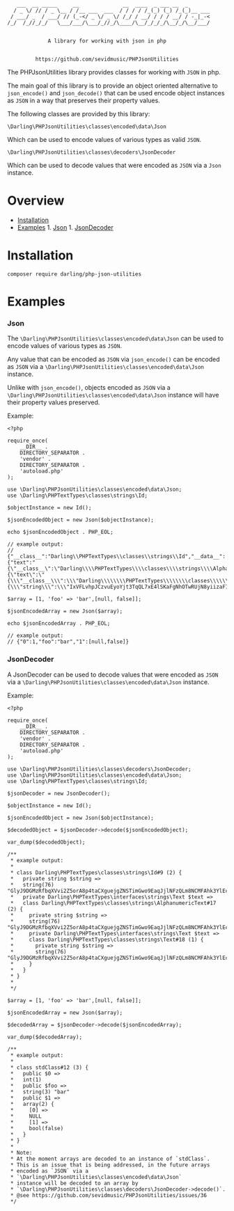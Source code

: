 ```
   ___  __ _____     __              __  ____  _ ___ __  _
  / _ \/ // / _ \__ / /__ ___  ___  / / / / /_(_) (_) /_(_)__ ___
 / ___/ _  / ___/ // (_-</ _ \/ _ \/ /_/ / __/ / / / __/ / -_|_-<
/_/  /_//_/_/   \___/___/\___/_//_/\____/\__/_/_/_/\__/_/\__/___/


             A library for working with json in php


         https://github.com/sevidmusic/PHPJsonUtilities
```

The PHPJsonUtilities library provides classes for working with
`JSON` in php.

The main goal of this library is to provide an object oriented
alternative to `json_encode()` and `json_decode()` that can be
used encode object instances as `JSON` in a way that preserves
their property values.

The following classes are provided by this library:

```
\Darling\PHPJsonUtilities\classes\encoded\data\Json

```
Which can be used to encode values of various types as valid `JSON`.

```
\Darling\PHPJsonUtilities\classes\decoders\JsonDecoder

```

Which can be used to decode values that were encoded as `JSON` via a
`Json` instance.

# Overview

- [Installation](#installation)
- [Examples](#examples)
      1. [Json](#json)
      1. [JsonDecoder](#jsondecoder)

# Installation

```
composer require darling/php-json-utilities

```

# Examples

### Json

The `\Darling\PHPJsonUtilities\classes\encoded\data\Json` can be used
to encode values of various types as `JSON`.

Any value that can be encoded as `JSON` via `json_encode()`
can be encoded as `JSON` via a
`\Darling\PHPJsonUtilities\classes\encoded\data\Json` instance.

Unlike with `json_encode()`, objects encoded as `JSON` via a
`\Darling\PHPJsonUtilities\classes\encoded\data\Json` instance
will have their property values preserved.

Example:

```
<?php

require_once(
    __DIR__ .
    DIRECTORY_SEPARATOR .
    'vendor' .
    DIRECTORY_SEPARATOR .
    'autoload.php'
);

use \Darling\PHPJsonUtilities\classes\encoded\data\Json;
use \Darling\PHPTextTypes\classes\strings\Id;

$objectInstance = new Id();

$jsonEncodedObject = new Json($objectInstance);

echo $jsonEncodedObject . PHP_EOL;

// example output:
// {"__class__":"Darling\\PHPTextTypes\\classes\\strings\\Id","__data__":{"text":"{\"__class__\":\"Darling\\\\PHPTextTypes\\\\classes\\\\strings\\\\AlphanumericText\",\"__data__\":{\"text\":\"{\\\"__class__\\\":\\\"Darling\\\\\\\\PHPTextTypes\\\\\\\\classes\\\\\\\\strings\\\\\\\\Text\\\",\\\"__data__\\\":{\\\"string\\\":\\\"IxVFLvhpJCzvuEyoYjt3TqQL7xE4lSKaFgNhOTwRUjN8yiizaF7gfADZHVl7WJfmHdg52i0Nrl12Kc\\\"}}\",\"string\":\"IxVFLvhpJCzvuEyoYjt3TqQL7xE4lSKaFgNhOTwRUjN8yiizaF7gfADZHVl7WJfmHdg52i0Nrl12Kc\"}}","string":"IxVFLvhpJCzvuEyoYjt3TqQL7xE4lSKaFgNhOTwRUjN8yiizaF7gfADZHVl7WJfmHdg52i0Nrl12Kc"}}

$array = [1, 'foo' => 'bar',[null, false]];

$jsonEncodedArray = new Json($array);

echo $jsonEncodedArray . PHP_EOL;

// example output:
// {"0":1,"foo":"bar","1":[null,false]}

```


### JsonDecoder

A JsonDecoder can be used to decode values that were encoded as
`JSON` via a `\Darling\PHPJsonUtilities\classes\encoded\data\Json`
instance.

Example:

```
<?php

require_once(
    __DIR__ .
    DIRECTORY_SEPARATOR .
    'vendor' .
    DIRECTORY_SEPARATOR .
    'autoload.php'
);

use \Darling\PHPJsonUtilities\classes\decoders\JsonDecoder;
use \Darling\PHPJsonUtilities\classes\encoded\data\Json;
use \Darling\PHPTextTypes\classes\strings\Id;

$jsonDecoder = new JsonDecoder();

$objectInstance = new Id();

$jsonEncodedObject = new Json($objectInstance);

$decodedObject = $jsonDecoder->decode($jsonEncodedObject);

var_dump($decodedObject);

/**
 * example output:
 *
 * class Darling\PHPTextTypes\classes\strings\Id#9 (2) {
 *   private string $string =>
 *   string(76) "GlyJ9DGMzRfbqXVvi2Z5orA8p4taCXguejgZNSTimGwo9EaqJjlNFzQLm8NCMFAhk3YlEcWYQwsc"
 *   private Darling\PHPTextTypes\interfaces\strings\Text $text =>
 *   class Darling\PHPTextTypes\classes\strings\AlphanumericText#17 (2) {
 *     private string $string =>
 *     string(76) "GlyJ9DGMzRfbqXVvi2Z5orA8p4taCXguejgZNSTimGwo9EaqJjlNFzQLm8NCMFAhk3YlEcWYQwsc"
 *     private Darling\PHPTextTypes\interfaces\strings\Text $text =>
 *     class Darling\PHPTextTypes\classes\strings\Text#18 (1) {
 *       private string $string =>
 *       string(76) "GlyJ9DGMzRfbqXVvi2Z5orA8p4taCXguejgZNSTimGwo9EaqJjlNFzQLm8NCMFAhk3YlEcWYQwsc"
 *     }
 *   }
 * }
 *
 */

$array = [1, 'foo' => 'bar',[null, false]];

$jsonEncodedArray = new Json($array);

$decodedArray = $jsonDecoder->decode($jsonEncodedArray);

var_dump($decodedArray);

/**
 * example output:
 *
 * class stdClass#12 (3) {
 *   public $0 =>
 *   int(1)
 *   public $foo =>
 *   string(3) "bar"
 *   public $1 =>
 *   array(2) {
 *     [0] =>
 *     NULL
 *     [1] =>
 *     bool(false)
 *   }
 * }
 *
 * Note:
 * At the moment arrays are decoded to an instance of `stdClass`.
 * This is an issue that is being addressed, in the future arrays
 * encoded as `JSON` via a
 * `\Darling\PHPJsonUtilities\classes\encoded\data\Json`
 * instance will be decoded to an array by
 * `\Darling\PHPJsonUtilities\classes\decoders\JsonDecoder->decode()`.
 * @see https://github.com/sevidmusic/PHPJsonUtilities/issues/36
 */

```

